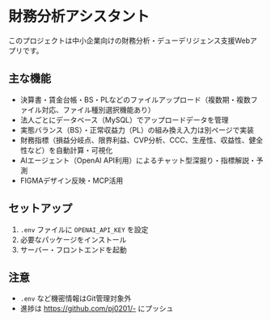 # 財務分析アシスタント

このプロジェクトは中小企業向けの財務分析・デューデリジェンス支援Webアプリです。

## 主な機能
- 決算書・賃金台帳・BS・PLなどのファイルアップロード（複数期・複数ファイル対応、ファイル種別選択機能あり）
- 法人ごとにデータベース（MySQL）でアップロードデータを管理
- 実態バランス（BS）・正常収益力（PL）の組み換え入力は別ページで実装
- 財務指標（損益分岐点、限界利益、CVP分析、CCC、生産性、収益性、健全性など）を自動計算・可視化
- AIエージェント（OpenAI API利用）によるチャット型深掘り・指標解説・予測
- FIGMAデザイン反映・MCP活用

## セットアップ
1. `.env` ファイルに `OPENAI_API_KEY` を設定
2. 必要なパッケージをインストール
3. サーバー・フロントエンドを起動

## 注意
- `.env` など機密情報はGit管理対象外
- 進捗は https://github.com/pj0201/- にプッシュ
